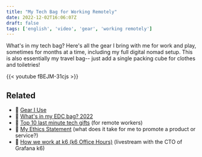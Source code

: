 ```yaml
---
title: "My Tech Bag for Working Remotely"
date: 2022-12-02T16:06:07Z
draft: false
tags: ['english', 'video', 'gear', 'working remotely']
---
```

What's in my tech bag? Here's all the gear I bring with me for work and play, sometimes for months at a time, including my full digital nomad setup. This is also essentially my travel bag-- just add a single packing cube for clothes and toiletries!

{{< youtube fBEJM-31cjs >}}

## Related

- 📝 [Gear I Use](/gear/)
- 🎥 [What's in my EDC bag? 2022](/blog/20220930-whats-in-my-edc-bag-2022/)
- 🎥 [Top 10 last minute tech gifts](/blog/20211220-top-10-last-minute-tech-gifts/) (for remote workers)
- 📝 [My Ethics Statement](/ethics/) (what does it take for me to promote a product or service?)
- 🎥 [How we work at k6 (k6 Office Hours)](/blog/20210806-koh23-pawel/) (livestream with the CTO of Grafana k6)